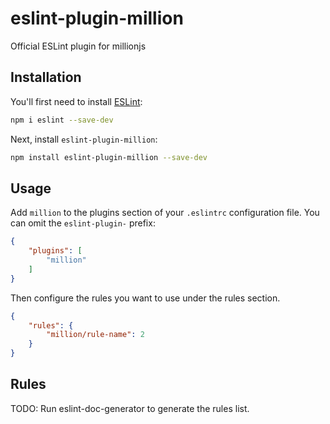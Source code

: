 # eslint-plugin-million

Official ESLint plugin for millionjs

## Installation

You'll first need to install [ESLint](https://eslint.org/):

```sh
npm i eslint --save-dev
```

Next, install `eslint-plugin-million`:

```sh
npm install eslint-plugin-million --save-dev
```

## Usage

Add `million` to the plugins section of your `.eslintrc` configuration file. You can omit the `eslint-plugin-` prefix:

```json
{
    "plugins": [
        "million"
    ]
}
```


Then configure the rules you want to use under the rules section.

```json
{
    "rules": {
        "million/rule-name": 2
    }
}
```

## Rules

<!-- begin auto-generated rules list -->
TODO: Run eslint-doc-generator to generate the rules list.
<!-- end auto-generated rules list -->


